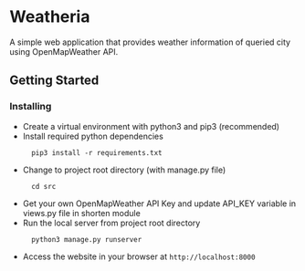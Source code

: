 # Weatheria
A simple web application that provides weather information of queried city using OpenMapWeather API.

## Getting Started

### Installing
* Create a virtual environment with python3 and pip3 (recommended)
* Install required python dependencies 
  ```
    pip3 install -r requirements.txt
  ```
* Change to project root directory (with manage.py file)
  ```
    cd src
  ```
* Get your own OpenMapWeather API Key and update API_KEY variable in views.py file in shorten module
* Run the local server from project root directory
  ```
    python3 manage.py runserver
  ```
* Access the website in your browser at ```http://localhost:8000```
